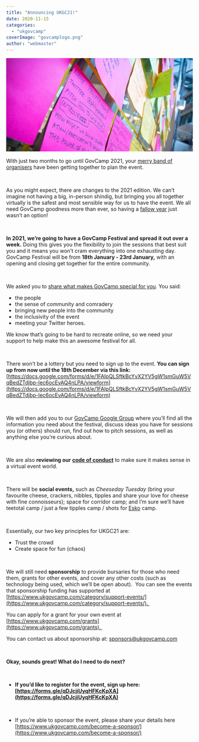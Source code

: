 ```yaml
---
title: "Announcing UKGC21!"
date: 2020-11-15
categories: 
  - "ukgovcamp"
coverImage: "govcamplogo.png"
author: "webmaster"
---
```


[![](images/49421388277_b9404d6703_k-1000x500.jpg)](https://www.ukgovcamp.com/wp-content/uploads/2020/11/49421388277_b9404d6703_k.jpg)

With just two months to go until GovCamp 2021, your [merry band of organisers](https://www.ukgovcamp.com/about/) have been getting together to plan the event.  

 

As you might expect, there are changes to the 2021 edition. We can’t imagine not having a big, in-person shindig, but bringing you all together virtually is the safest and most sensible way for us to have the event. We all need GovCamp goodness more than ever, so having a [fallow year](https://en.wikipedia.org/wiki/Fallow) just wasn’t an option!

 

**In 2021, we’re going to have a GovCamp Festival and spread it out over a week.** Doing this gives you the flexibility to join the sessions that best suit you and it means you won’t cram everything into one exhausting day.  GovCamp Festival will be from **18th January - 23rd January,** with an opening and closing get together for the entire community.

 

We asked you to [share what makes GovCamp special for you](https://twitter.com/UKGovCamp/status/1283464200355033090). You said:

- the people
- the sense of community and comradery
- bringing new people into the community
- the inclusivity of the event
- meeting your Twitter heroes. 

We know that’s going to be hard to recreate online, so we need your support to help make this an awesome festival for all.

 

There won’t be a lottery but you need to sign up to the event. **You can sign up from now until the 18th December via this link:** [https://docs.google.com/forms/d/e/1FAIpQLSftkBcYvX2YV5gW1smGuW5VqBedZTdjbp-lec6ocEvAQ4nLPA/viewform](https://docs.google.com/forms/d/e/1FAIpQLSftkBcYvX2YV5gW1smGuW5VqBedZTdjbp-lec6ocEvAQ4nLPA/viewform)

 

We will then add you to our [GovCamp Google Group](https://groups.google.com/g/ukgc21) where you’ll find all the information you need about the festival, discuss ideas you have for sessions you (or others) should run, find out how to pitch sessions, as well as anything else you’re curious about.

 

We are also **reviewing our** [**code of conduct**](https://www.ukgovcamp.com/code-of-conduct/) to make sure it makes sense in a virtual event world.

 

There will be **social events,** such as _Cheeseday Tuesday_ (bring your favourite cheese, crackers, nibbles, tipples and share your love for cheese with fine connoisseurs); space for corridor camp; and I’m sure we’ll have teetotal camp / just a few tipples camp / shots for [Esko](https://twitter.com/reinikainen) camp. 

 

Essentially, our two key principles for UKGC21 are:

- Trust the crowd
- Create space for fun (chaos)

 

We will still need **sponsorship** to provide bursaries for those who need them, grants for other events, and cover any other costs (such as technology being used, which we’ll be open about).  You can see the events that sponsorship funding has supported at [https://www.ukgovcamp.com/category/support-events/](https://www.ukgovcamp.com/category/support-events/). 

You can apply for a grant for your own event at [https://www.ukgovcamp.com/grants](https://www.ukgovcamp.com/grants). 

You can contact us about sponsorship at: [sponsors@ukgovcamp.com](mailto:sponsors@ukgovcamp.com) 

 

**Okay, sounds great! What do I need to do next?**

 

- **If you’d like to register for the event, sign up here: [https://forms.gle/qDJcjiUyqHFKcKpXA](https://forms.gle/qDJcjiUyqHFKcKpXA)**

 

- If you’re able to sponsor the event, please share your details here [https://www.ukgovcamp.com/become-a-sponsor/](https://www.ukgovcamp.com/become-a-sponsor/)
